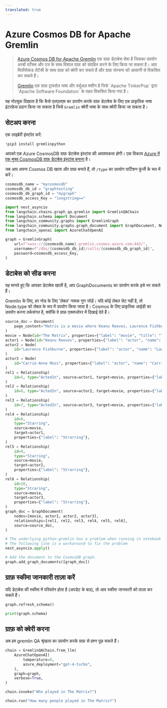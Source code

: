 ```yaml
---
translated: true
---
```


# Azure Cosmos DB for Apache Gremlin

>[Azure Cosmos DB for Apache Gremlin](https://learn.microsoft.com/en-us/azure/cosmos-db/gremlin/introduction) एक ग्राफ़ डेटाबेस सेवा है जिसका उपयोग अरबों वर्टेक्स और एज के साथ विशाल ग्राफ़ को संग्रहित करने के लिए किया जा सकता है। आप मिलीसेकंड लेटेंसी के साथ ग्राफ़ को क्वेरी कर सकते हैं और ग्राफ़ संरचना को आसानी से विकसित कर सकते हैं।
>
>[Gremlin](https://en.wikipedia.org/wiki/Gremlin_(query_language)) एक ग्राफ़ ट्रावर्सल भाषा और वर्चुअल मशीन है जिसे `Apache TinkerPop` द्वारा `Apache Software Foundation` के तहत विकसित किया गया है।

यह नोटबुक दिखाता है कि कैसे एलएलएम का उपयोग करके ग्राफ़ डेटाबेस के लिए एक प्राकृतिक भाषा इंटरफ़ेस प्रदान किया जा सकता है जिसे `Gremlin` क्वेरी भाषा के साथ क्वेरी किया जा सकता है।

## सेटअप करना

एक लाइब्रेरी इंस्टॉल करें:

```python
!pip3 install gremlinpython
```

आपको एक Azure CosmosDB ग्राफ़ डेटाबेस इंस्टांस की आवश्यकता होगी। एक विकल्प [Azure में एक मुफ्त CosmosDB ग्राफ़ डेटाबेस इंस्टांस बनाना](https://learn.microsoft.com/en-us/azure/cosmos-db/free-tier) है।

जब आप अपना Cosmos DB खाता और ग्राफ़ बनाते हैं, तो `/type` का उपयोग पार्टिशन कुंजी के रूप में करें।

```python
cosmosdb_name = "mycosmosdb"
cosmosdb_db_id = "graphtesting"
cosmosdb_db_graph_id = "mygraph"
cosmosdb_access_Key = "longstring=="
```

```python
import nest_asyncio
from langchain.chains.graph_qa.gremlin import GremlinQAChain
from langchain.schema import Document
from langchain_community.graphs import GremlinGraph
from langchain_community.graphs.graph_document import GraphDocument, Node, Relationship
from langchain_openai import AzureChatOpenAI
```

```python
graph = GremlinGraph(
    url=f"=wss://{cosmosdb_name}.gremlin.cosmos.azure.com:443/",
    username=f"/dbs/{cosmosdb_db_id}/colls/{cosmosdb_db_graph_id}",
    password=cosmosdb_access_Key,
)
```

## डेटाबेस को सीड करना

यह मानते हुए कि आपका डेटाबेस खाली है, आप GraphDocuments का उपयोग करके इसे भर सकते हैं।

Gremlin के लिए, हर नोड के लिए 'लेबल' नामक गुण जोड़ें।
यदि कोई लेबल सेट नहीं है, तो Node.type को लेबल के रूप में उपयोग किया जाता है।
Cosmos के लिए प्राकृतिक आईडी का उपयोग करना तर्कसंगत है, क्योंकि वे ग्राफ़ एक्सप्लोरर में दिखाई देते हैं।

```python
source_doc = Document(
    page_content="Matrix is a movie where Keanu Reeves, Laurence Fishburne and Carrie-Anne Moss acted."
)
movie = Node(id="The Matrix", properties={"label": "movie", "title": "The Matrix"})
actor1 = Node(id="Keanu Reeves", properties={"label": "actor", "name": "Keanu Reeves"})
actor2 = Node(
    id="Laurence Fishburne", properties={"label": "actor", "name": "Laurence Fishburne"}
)
actor3 = Node(
    id="Carrie-Anne Moss", properties={"label": "actor", "name": "Carrie-Anne Moss"}
)
rel1 = Relationship(
    id=5, type="ActedIn", source=actor1, target=movie, properties={"label": "ActedIn"}
)
rel2 = Relationship(
    id=6, type="ActedIn", source=actor2, target=movie, properties={"label": "ActedIn"}
)
rel3 = Relationship(
    id=7, type="ActedIn", source=actor3, target=movie, properties={"label": "ActedIn"}
)
rel4 = Relationship(
    id=8,
    type="Starring",
    source=movie,
    target=actor1,
    properties={"label": "Strarring"},
)
rel5 = Relationship(
    id=9,
    type="Starring",
    source=movie,
    target=actor2,
    properties={"label": "Strarring"},
)
rel6 = Relationship(
    id=10,
    type="Straring",
    source=movie,
    target=actor3,
    properties={"label": "Strarring"},
)
graph_doc = GraphDocument(
    nodes=[movie, actor1, actor2, actor3],
    relationships=[rel1, rel2, rel3, rel4, rel5, rel6],
    source=source_doc,
)
```

```python
# The underlying python-gremlin has a problem when running in notebook
# The following line is a workaround to fix the problem
nest_asyncio.apply()

# Add the document to the CosmosDB graph.
graph.add_graph_documents([graph_doc])
```

## ग्राफ़ स्कीमा जानकारी ताज़ा करें

यदि डेटाबेस की स्कीमा में परिवर्तन होता है (अपडेट के बाद), तो आप स्कीमा जानकारी को ताज़ा कर सकते हैं।

```python
graph.refresh_schema()
```

```python
print(graph.schema)
```

## ग्राफ़ को क्वेरी करना

अब हम gremlin QA श्रृंखला का उपयोग करके ग्राफ़ से प्रश्न पूछ सकते हैं।

```python
chain = GremlinQAChain.from_llm(
    AzureChatOpenAI(
        temperature=0,
        azure_deployment="gpt-4-turbo",
    ),
    graph=graph,
    verbose=True,
)
```

```python
chain.invoke("Who played in The Matrix?")
```

```python
chain.run("How many people played in The Matrix?")
```

